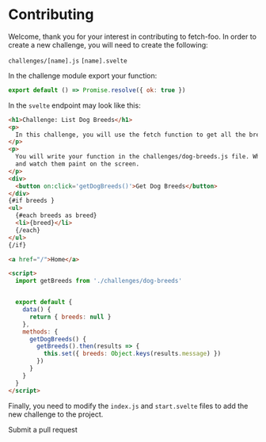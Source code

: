 # Contributing

Welcome, thank you for your interest in contributing to fetch-foo. In order to create a new challenge, you will need to create the following:

`challenges/[name].js`
`[name].svelte`

In the challenge module export your function:

```js
export default () => Promise.resolve({ ok: true })
```

In the `svelte` endpoint may look like this:

```html
<h1>Challenge: List Dog Breeds</h1>
<p>
  In this challenge, you will use the fetch function to get all the breeds listed on dog.ceo.
</p>
<p>
  You will write your function in the challenges/dog-breeds.js file. When you are ready, simply click the Get Dog Breeds button
  and watch them paint on the screen.
</p>
<div>
  <button on:click='getDogBreeds()'>Get Dog Breeds</button>
</div>
{#if breeds }
<ul>
  {#each breeds as breed}
  <li>{breed}</li>
  {/each}
</ul>
{/if}

<a href="/">Home</a>

<script>
  import getBreeds from './challenges/dog-breeds'


  export default {
    data() {
      return { breeds: null }
    },
    methods: {
      getDogBreeds() {
        getBreeds().then(results => {
          this.set({ breeds: Object.keys(results.message) })
        })
      }
    }
  }
</script>
```

Finally, you need to modify the `index.js` and `start.svelte` files to add the new challenge to the project.

Submit a pull request
